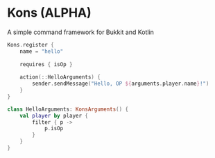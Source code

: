# Kons (ALPHA)

A simple command framework for Bukkit and Kotlin

```kt
Kons.register {
    name = "hello"
    
    requires { isOp }
    
    action(::HelloArguments) {
        sender.sendMessage("Hello, OP ${arguments.player.name}!")
    }
}

class HelloArguments: KonsArguments() {
    val player by player {
        filter { p ->
            p.isOp
        }
    }
}
```